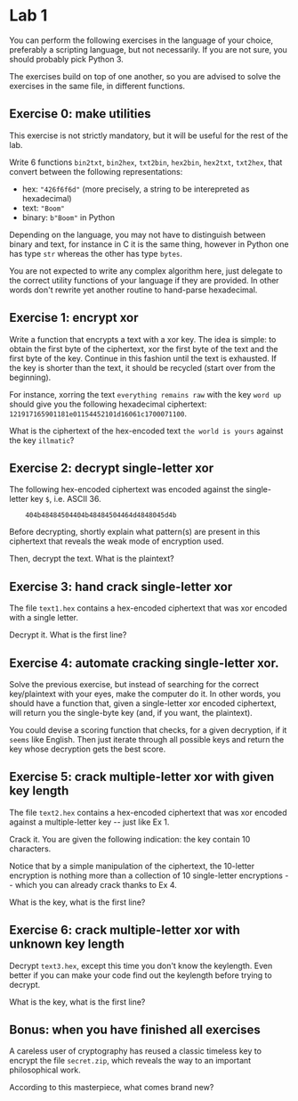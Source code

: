 # Lab 1

You can perform the following exercises in the language of your
choice, preferably a scripting language, but not necessarily. If you
are not sure, you should probably pick Python 3.

The exercises build on top of one another, so you are advised to solve
the exercises in the same file, in different functions.

## Exercise 0: make utilities

This exercise is not strictly mandatory, but it will be useful for the
rest of the lab.

Write 6 functions `bin2txt`, `bin2hex`, `txt2bin`, `hex2bin`, `hex2txt`, `txt2hex`, that convert between the following representations:
  - hex: `"426f6f6d"` (more precisely, a string to be interepreted as
      hexadecimal)
  - text: `"Boom"`
  - binary: `b"Boom"` in Python

Depending on the language, you may not have to distinguish between
binary and text, for instance in C it is the same thing, however in
Python one has type `str` whereas the other has type `bytes`.

You are not expected to write any complex algorithm here, just
delegate to the correct utility functions of your language if they are
provided. In other words don't rewrite yet another routine to
hand-parse hexadecimal.


## Exercise 1: encrypt xor

Write a function that encrypts a text with a xor key. The idea is
simple: to obtain the first byte of the ciphertext, xor the first byte
of the text and the first byte of the key. Continue in this fashion
until the text is exhausted. If the key is shorter than the text, it
should be recycled (start over from the beginning).

For instance, xorring the text `everything remains raw` with the key
`word up` should give you the following hexadecimal ciphertext:
`121917165901181e01154452101d16061c1700071100`.

What is the ciphertext of the hex-encoded text `the world is yours` against the key `illmatic`?


## Exercise 2: decrypt single-letter xor

The following hex-encoded ciphertext was encoded against the
single-letter key `$`, i.e. ASCII 36.

        404b48484504404b48484504464d4848045d4b

Before decrypting, shortly explain what pattern(s) are present in this
ciphertext that reveals the weak mode of encryption used.

Then, decrypt the text. What is the plaintext?

## Exercise 3: hand crack single-letter xor

The file `text1.hex` contains a hex-encoded ciphertext that was
xor encoded with a single letter.

Decrypt it. What is the first line?

## Exercise 4: automate cracking single-letter xor.

Solve the previous exercise, but instead of searching for the correct
key/plaintext with your eyes, make the computer do it. In other words,
you should have a function that, given a single-letter xor encoded
ciphertext, will return you the single-byte key (and, if you want, the
plaintext).

You could devise a scoring function that checks, for a given
decryption, if it `seems` like English. Then just iterate through all
possible keys and return the key whose decryption gets the best
score.

## Exercise 5: crack multiple-letter xor with given key length

The file `text2.hex` contains a hex-encoded ciphertext that was xor
encoded against a multiple-letter key -- just like Ex 1.

Crack it. You are given the following indication: the key contain
10 characters.

Notice that by a simple manipulation of the ciphertext, the 10-letter
encryption is nothing more than a collection of 10 single-letter
encryptions -- which you can already crack thanks to Ex 4.

What is the key, what is the first line?

## Exercise 6: crack multiple-letter xor with unknown key length

Decrypt `text3.hex`, except this time you don't know the keylength.
Even better if you can make your code find out the keylength before
trying to decrypt.

What is the key, what is the first line?

## Bonus: when you have finished all exercises

A careless user of cryptography has reused a classic timeless key to
encrypt the file `secret.zip`, which reveals the way to an important
philosophical work.

According to this masterpiece, what comes brand new?










